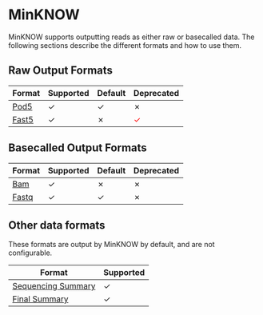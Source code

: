 MinKNOW
=======

MinKNOW supports outputting reads as either raw or basecalled data. The following sections describe the different formats and how to use them.

Raw Output Formats
------------------

Format                              | Supported | Default | Deprecated
----------------------------------- | --------- | ------- | ----------
[Pod5](../read_formats/pod5.md)     | ✓         | ✓       | ✗
[Fast5](../read_formats/fast5.md)   | ✓         | ✗       | <span style="color:red">✓</span>


Basecalled Output Formats
-------------------------


Format                              | Supported | Default | Deprecated
----------------------------------- | --------- | ------- | ----------
[Bam](../read_formats/bam.md)       | ✓         | ✗      | ✗
[Fastq](../read_formats/fastq.md)   | ✓         | ✓      | ✗

Other data formats
------------------

These formats are output by MinKNOW by default, and are not configurable.

Format                                                          | Supported
--------------------------------------------------------------- | ---------
[Sequencing Summary](../protocol_formats/sequencing_summary.md) | ✓
[Final Summary](../protocol_formats/final_summary.md)           | ✓
